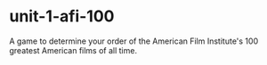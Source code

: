 # unit-1-afi-100
A game to determine your order of the American Film Institute's 100 greatest American films of all time.
